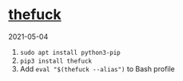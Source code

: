 # [thefuck](https://github.com/nvbn/thefuck)

2021-05-04

1. `sudo apt install python3-pip`
2. `pip3 install thefuck`
3. Add `eval "$(thefuck --alias")` to Bash profile
